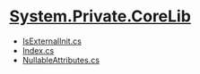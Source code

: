# [System.Private.CoreLib](https://github.com/dotnet/runtime/tree/v9.0.0/src/libraries/System.Private.CoreLib)

- [IsExternalInit.cs](https://github.com/dotnet/runtime/blob/v9.0.0/src/libraries/System.Private.CoreLib/src/System/Runtime/CompilerServices/IsExternalInit.cs)
- [Index.cs](https://github.com/dotnet/runtime/blob/v9.0.0/src/libraries/System.Private.CoreLib/src/System/Index.cs)
- [NullableAttributes.cs](https://github.com/dotnet/runtime/blob/v9.0.0/src/libraries/System.Private.CoreLib/src/System/Diagnostics/CodeAnalysis/NullableAttributes.cs)
